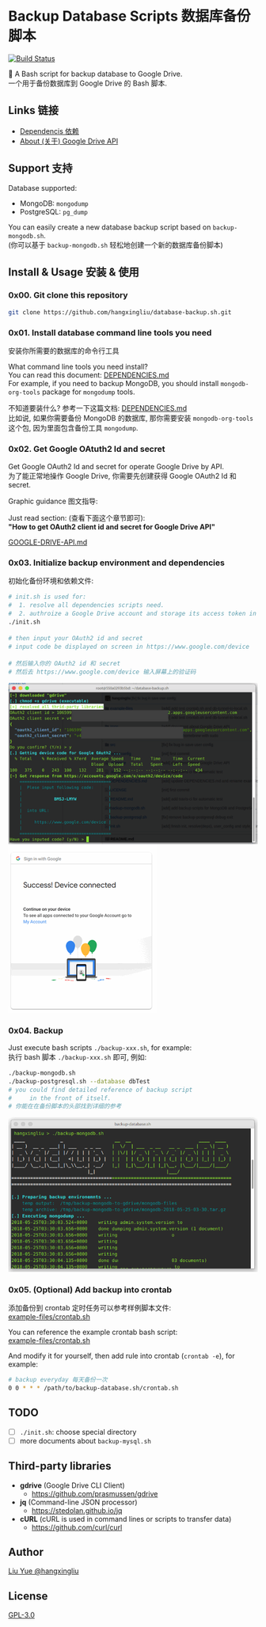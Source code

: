 # Backup Database Scripts  数据库备份脚本

[![Build Status](https://travis-ci.org/hangxingliu/database-backup.sh.svg?branch=master)](https://travis-ci.org/hangxingliu/database-backup.sh)

:floppy_disk: A Bash script for backup database to Google Drive.    
一个用于备份数据库到 Google Drive 的 Bash 脚本.

## Links 链接

- [Dependencis 依赖](DEPENDENCIES.md)
- [About (关于) Google Drive API](for-developer/GOOGLE-DRIVE-API.md)

## Support 支持

Database supported:

- MongoDB: `mongodump` 
- PostgreSQL: `pg_dump`

You can easily create a new database backup script based on `backup-mongodb.sh`.   
(你可以基于 `backup-mongodb.sh` 轻松地创建一个新的数据库备份脚本)

## Install & Usage 安装 & 使用

### 0x00. Git clone this repository

``` bash
git clone https://github.com/hangxingliu/database-backup.sh.git
```

### 0x01. Install database command line tools you need

安装你所需要的数据库的命令行工具

What command line tools you need install?    
You can read this document: [DEPENDENCIES.md](DEPENDENCIES.md)   
For example, if you need to backup MongoDB, you should install `mongodb-org-tools` package for `mongodump` tools.

不知道要装什么? 参考一下这篇文档: [DEPENDENCIES.md](DEPENDENCIES.md)    
比如说, 如果你需要备份 MongoDB 的数据库, 那你需要安装 `mongodb-org-tools` 这个包, 因为里面包含备份工具 `mongodump`.

### 0x02. Get Google OAtuth2 Id and secret 

Get Google OAuth2 Id and secret for operate Google Drive by API.   
为了能正常地操作 Google Drive, 你需要先创建获得 Google OAuth2 Id 和 secret.

Graphic guidance 图文指导:

Just read section: (查看下面这个章节即可):   
**"How to get OAuth2 client id and secret for Google Drive API"**

[GOOGLE-DRIVE-API.md](for-developer/GOOGLE-DRIVE-API.md)

### 0x03. Initialize backup environment and dependencies

初始化备份环境和依赖文件:

``` bash
# init.sh is used for:
#  1. resolve all dependencies scripts need.
#  2. authroize a Google Drive account and storage its access token in the local
./init.sh

# then input your OAuth2 id and secret  
# input code be displayed on screen in https://www.google.com/device

# 然后输入你的 OAuth2 id 和 secret
# 然后去 https://www.google.com/device 输入屏幕上的验证码
```

![screenshots](imgs/screenshots/readme-1.png)   
![screenshots](imgs/screenshots/readme-2.png)   


### 0x04. Backup

Just execute bash scripts `./backup-xxx.sh`, for example:   
执行 bash 脚本 `./backup-xxx.sh` 即可, 例如:

``` bash
./backup-mongodb.sh
./backup-postgresql.sh --database dbTest
# you could find detailed reference of backup script 
#     in the front of itself.
# 你能在在备份脚本的头部找到详细的参考
```

![screenshots](imgs/screenshots/readme-3.png)   

### 0x05. (Optional) Add backup into crontab

添加备份到 crontab 定时任务可以参考样例脚本文件:   
[example-files/crontab.sh](example-files/crontab.sh)

You can reference the example crontab bash script:    
[example-files/crontab.sh](example-files/crontab.sh)

And modify it for yourself, then add rule into crontab 
(`crontab -e`), for example: 

``` bash
# backup everyday 每天备份一次
0 0 * * * /path/to/backup-database.sh/crontab.sh
```

## TODO

- [ ] `./init.sh`: choose special directory
- [ ] more documents about `backup-mysql.sh`

## Third-party libraries 

- **gdrive** (Google Drive CLI Client)
	- <https://github.com/prasmussen/gdrive>
- **jq** (Command-line JSON processor)
	- <https://stedolan.github.io/jq>
- **cURL** (cURL is used in command lines or scripts to transfer data)
	- <https://github.com/curl/curl>

## Author

[Liu Yue @hangxingliu](https://github.com/hangxingliu)

## License

[GPL-3.0](LICENSE)
